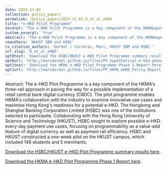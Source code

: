 ```yaml
---
date: 2023-11-01
collection: policy_papers
permalink: /policy_paper/2023-11-01-D_et_al_eHKD
title: "e-HKD Pilot Programme"
excerpt: 'The e-HKD Pilot Programme is a key component of the HKMA&apos;s three-rail approach in paving the way for a possible implementation of a retail central bank digital currency (CBDC). The pilot programme enables HKMA&apos;s collaboration with the industry to examine innovative use cases and maximise Hong Kong&apos;s readiness for a potential e-HKD. The Hongkong and Shanghai Banking Corporation Limited (HSBC) was one of the institutions selected to participate. Collaborating with the Hong Kong University of Science and Technology (HKUST), HSBC sought to explore possible e-HKD every-day payment use cases, focusing on programmability as a value-add feature of digital currency as well as payment rail efficiency. HSBC and HKUST constructed a one-week pilot on the HKUST campus, which included 148 students and 5 merchants.'
custom_excerpt: 'true'
abstract: 'The e-HKD Pilot Programme is a key component of the HKMA&apos;s three-rail approach in paving the way for a possible implementation of a retail central bank digital currency (CBDC). The pilot programme enables HKMA&apos;s collaboration with the industry to examine innovative use cases and maximise Hong Kong&apos;s readiness for a potential e-HKD. The Hongkong and Shanghai Banking Corporation Limited (HSBC) was one of the institutions selected to participate. Collaborating with the Hong Kong University of Science and Technology (HKUST), HSBC sought to explore possible e-HKD every-day payment use cases, focusing on programmability as a value-add feature of digital currency as well as payment rail efficiency. HSBC and HKUST constructed a one-week pilot on the HKUST campus, which included 148 students and 5 merchants.'
coauthors: 'HKUST SBM and HSBC'
cv_citation_authors: 'Dordal i Carreras, Marc, HKUST SBM and HSBC.'
url_slug: 'D_et_al_eHKD'
opt0text: 'Download the HSBC/HKUST e-HKD Pilot Programme summary results here'
opt0url: 'http://marcdordal.github.io/files/PP_hypothetical-e-hkd-phase-1-pilot-factsheet-en.pdf'
opt1text: 'Download the HKMA e-HKD Pilot Programme Phase 1 Report here'
opt1url: 'http://marcdordal.github.io/files/PP_HKMA_eHKD_Policy_Report.pdf'
---
```

Abstract: The e-HKD Pilot Programme is a key component of the HKMA&apos;s three-rail approach in paving the way for a possible implementation of a retail central bank digital currency (CBDC). The pilot programme enables HKMA&apos;s collaboration with the industry to examine innovative use cases and maximise Hong Kong&apos;s readiness for a potential e-HKD. The Hongkong and Shanghai Banking Corporation Limited (HSBC) was one of the institutions selected to participate. Collaborating with the Hong Kong University of Science and Technology (HKUST), HSBC sought to explore possible e-HKD every-day payment use cases, focusing on programmability as a value-add feature of digital currency as well as payment rail efficiency. HSBC and HKUST constructed a one-week pilot on the HKUST campus, which included 148 students and 5 merchants.

[Download the HSBC/HKUST e-HKD Pilot Programme summary results here](http://marcdordal.github.io/files/PP_hypothetical-e-hkd-phase-1-pilot-factsheet-en.pdf).

[Download the HKMA e-HKD Pilot Programme Phase 1 Report here](http://marcdordal.github.io/files/PP_HKMA_eHKD_Policy_Report.pdf).
